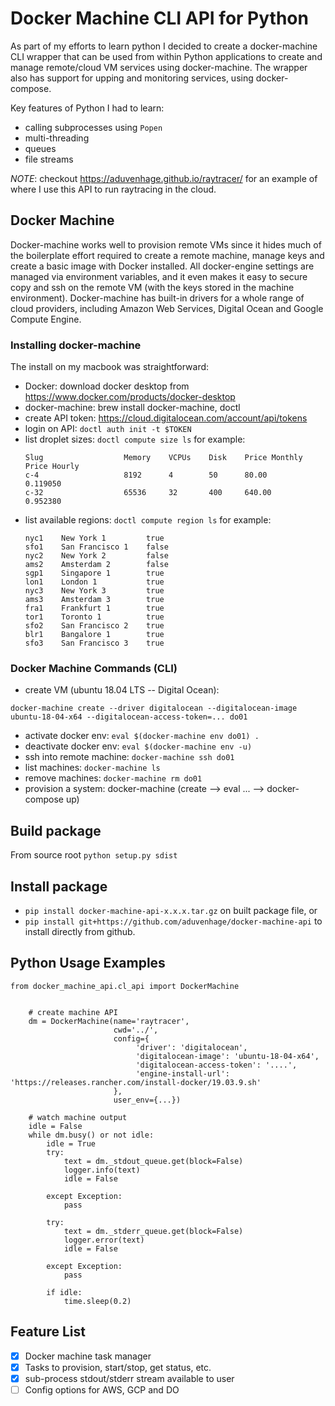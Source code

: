 # Docker Machine CLI API for Python
As part of my efforts to learn python I decided to create a docker-machine CLI wrapper that can be used from within Python applications to create and manage remote/cloud VM services using docker-machine.  The wrapper also has support for upping and monitoring services, using docker-compose.

Key features of Python I had to learn:
- calling subprocesses using `Popen`
- multi-threading
- queues
- file streams

*NOTE*: checkout <https://aduvenhage.github.io/raytracer/> for an example of where I use this API to run raytracing in the cloud.

## Docker Machine
Docker-machine works well to provision remote VMs since it hides much of the boilerplate effort required to create a remote machine, manage keys and create a basic image with Docker installed.  All docker-engine settings are managed via environment variables, and it even makes it easy to secure copy and ssh on the remote VM (with the keys stored in the machine environment).  Docker-machine has built-in drivers for a whole range of cloud providers, including Amazon Web Services, Digital Ocean and Google Compute Engine.

### Installing docker-machine
The install on my macbook was straightforward:
- Docker: download docker desktop from https://www.docker.com/products/docker-desktop
- docker-machine: brew install docker-machine, doctl
- create API token: https://cloud.digitalocean.com/account/api/tokens
- login on API: `doctl auth init -t $TOKEN`
- list droplet sizes: `doctl compute size ls`
  for example:
  ```
  Slug                  Memory    VCPUs    Disk    Price Monthly    Price Hourly
  c-4                   8192      4        50      80.00            0.119050
  c-32                  65536     32       400     640.00           0.952380
  ```
- list available regions: `doctl compute region ls`
  for example:
  ```
  nyc1    New York 1         true
  sfo1    San Francisco 1    false
  nyc2    New York 2         false
  ams2    Amsterdam 2        false
  sgp1    Singapore 1        true
  lon1    London 1           true
  nyc3    New York 3         true
  ams3    Amsterdam 3        true
  fra1    Frankfurt 1        true
  tor1    Toronto 1          true
  sfo2    San Francisco 2    true
  blr1    Bangalore 1        true
  sfo3    San Francisco 3    true  
  ```


### Docker Machine Commands (CLI)
- create VM (ubuntu 18.04 LTS -- Digital Ocean): 
```
docker-machine create --driver digitalocean --digitalocean-image ubuntu-18-04-x64 --digitalocean-access-token=... do01
```
- activate docker env: `eval $(docker-machine env do01) .`
- deactivate docker env: `eval $(docker-machine env -u)`
- ssh into remote machine: `docker-machine ssh do01`
- list machines: `docker-machine ls`
- remove machines: `docker-machine rm do01`
- provision a system: docker-machine (create --> eval ... --> docker-compose up)



## Build package
From source root `python setup.py sdist`

## Install package
- `pip install docker-machine-api-x.x.x.tar.gz` on built package file, or
- `pip install git+https://github.com/aduvenhage/docker-machine-api` to install directly from github.

## Python Usage Examples
```
from docker_machine_api.cl_api import DockerMachine


    # create machine API
    dm = DockerMachine(name='raytracer',
                       cwd='../',
                       config={
                            'driver': 'digitalocean', 
                            'digitalocean-image': 'ubuntu-18-04-x64', 
                            'digitalocean-access-token': '....',
                            'engine-install-url': 'https://releases.rancher.com/install-docker/19.03.9.sh'
                       },
                       user_env={...})

    # watch machine output
    idle = False
    while dm.busy() or not idle:
        idle = True
        try:
            text = dm._stdout_queue.get(block=False)
            logger.info(text)
            idle = False

        except Exception:
            pass

        try:
            text = dm._stderr_queue.get(block=False)
            logger.error(text)
            idle = False

        except Exception:
            pass

        if idle:
            time.sleep(0.2)

```

## Feature List
- [x] Docker machine task manager
- [x] Tasks to provision, start/stop, get status, etc. 
- [x] sub-process stdout/stderr stream available to user
- [ ] Config options for AWS, GCP and DO